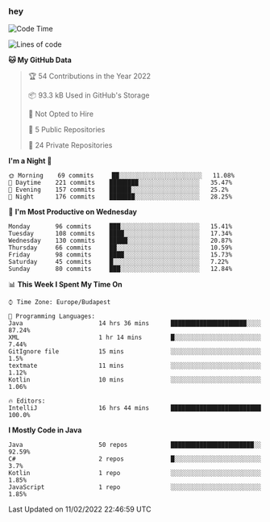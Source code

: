 ### hey

<!--START_SECTION:waka-->
![Code Time](http://img.shields.io/badge/Code%20Time-539%20hrs%2014%20mins-blue)

![Lines of code](https://img.shields.io/badge/From%20Hello%20World%20I%27ve%20Written-438%20Thousand%20lines%20of%20code-blue)

**🐱 My GitHub Data** 

> 🏆 54 Contributions in the Year 2022
 > 
> 📦 93.3 kB Used in GitHub's Storage 
 > 
> 🚫 Not Opted to Hire
 > 
> 📜 5 Public Repositories 
 > 
> 🔑 24 Private Repositories  
 > 
**I'm a Night 🦉** 

```text
🌞 Morning    69 commits     ██░░░░░░░░░░░░░░░░░░░░░░░   11.08% 
🌆 Daytime    221 commits    ████████░░░░░░░░░░░░░░░░░   35.47% 
🌃 Evening    157 commits    ██████░░░░░░░░░░░░░░░░░░░   25.2% 
🌙 Night      176 commits    ███████░░░░░░░░░░░░░░░░░░   28.25%

```
📅 **I'm Most Productive on Wednesday** 

```text
Monday       96 commits     ███░░░░░░░░░░░░░░░░░░░░░░   15.41% 
Tuesday      108 commits    ████░░░░░░░░░░░░░░░░░░░░░   17.34% 
Wednesday    130 commits    █████░░░░░░░░░░░░░░░░░░░░   20.87% 
Thursday     66 commits     ██░░░░░░░░░░░░░░░░░░░░░░░   10.59% 
Friday       98 commits     ████░░░░░░░░░░░░░░░░░░░░░   15.73% 
Saturday     45 commits     █░░░░░░░░░░░░░░░░░░░░░░░░   7.22% 
Sunday       80 commits     ███░░░░░░░░░░░░░░░░░░░░░░   12.84%

```


📊 **This Week I Spent My Time On** 

```text
⌚︎ Time Zone: Europe/Budapest

💬 Programming Languages: 
Java                     14 hrs 36 mins      █████████████████████░░░░   87.24% 
XML                      1 hr 14 mins        █░░░░░░░░░░░░░░░░░░░░░░░░   7.44% 
GitIgnore file           15 mins             ░░░░░░░░░░░░░░░░░░░░░░░░░   1.5% 
textmate                 11 mins             ░░░░░░░░░░░░░░░░░░░░░░░░░   1.12% 
Kotlin                   10 mins             ░░░░░░░░░░░░░░░░░░░░░░░░░   1.06%

🔥 Editors: 
IntelliJ                 16 hrs 44 mins      █████████████████████████   100.0%

```

**I Mostly Code in Java** 

```text
Java                     50 repos            ███████████████████████░░   92.59% 
C#                       2 repos             █░░░░░░░░░░░░░░░░░░░░░░░░   3.7% 
Kotlin                   1 repo              ░░░░░░░░░░░░░░░░░░░░░░░░░   1.85% 
JavaScript               1 repo              ░░░░░░░░░░░░░░░░░░░░░░░░░   1.85%

```



 Last Updated on 11/02/2022 22:46:59 UTC
<!--END_SECTION:waka-->
